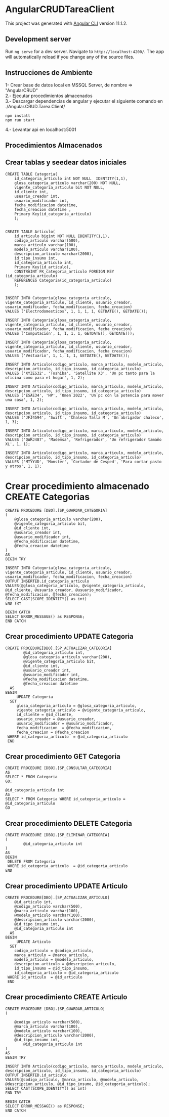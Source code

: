 # AngularCRUDTareaClient

This project was generated with [Angular CLI](https://github.com/angular/angular-cli) version 11.1.2.

## Development server

Run `ng serve` for a dev server. Navigate to `http://localhost:4200/`. The app will automatically reload if you change any of the source files.

## Instrucciones de Ambiente
1- Crear base de datos local en MSSQL Server, de nombre => "AngularCRUD" <br>
2.- Ejecutar procedimientos almacenados <br>
3.- Descargar dependencias de angular y ejecutar el siguiente comando en ./Angular.CRUD.Tarea.Client/ <br>

```
npm install
npm run start
```

4.- Levantar api en localhost:5001

## Procedimientos Almacenados

## Crear tablas y seedear datos iniciales

```
CREATE TABLE Categoria(
    id_categoria_articulo int NOT NULL  IDENTITY(1,1),
    glosa_categoria_articulo varchar(200) NOT NULL,
    vigente_categoria_articulo bit NOT NULL,
    id_cliente int,
    usuario_creador int,
    usuario_modificador int,
    fecha_modificacion datetime,
    fecha_creacion datetime	,
	Primary Key(id_categoria_articulo)
	);


CREATE TABLE Articulo(
    id_articulo bigint NOT NULL IDENTITY(1,1),
	codigo_articulo varchar(500),
	marca_articulo varchar(100),
	modelo_articulo varchar(100),
	descripcion_articulo varchar(2000),
	id_tipo_insumo int,
    id_categoria_articulo int,
	Primary Key(id_articulo),
	CONSTRAINT FK_categoria_articulo FOREIGN KEY (id_categoria_articulo)
    REFERENCES Categoria(id_categoria_articulo)
	);


INSERT INTO Categoria(glosa_categoria_articulo, vigente_categoria_articulo, id_cliente, usuario_creador,  usuario_modificador, fecha_modificacion, fecha_creacion)
VALUES ('Electrodomesticos', 1, 1, 1, 1, GETDATE(), GETDATE());

INSERT INTO Categoria(glosa_categoria_articulo, vigente_categoria_articulo, id_cliente, usuario_creador,  usuario_modificador, fecha_modificacion, fecha_creacion)
VALUES ('Computación', 1, 1, 1, 1, GETDATE(), GETDATE());

INSERT INTO Categoria(glosa_categoria_articulo, vigente_categoria_articulo, id_cliente, usuario_creador,  usuario_modificador, fecha_modificacion, fecha_creacion)
VALUES ('Vestuario', 1, 1, 1, 1, GETDATE(), GETDATE());

INSERT INTO Articulo(codigo_articulo, marca_articulo, modelo_articulo, descripcion_articulo, id_tipo_insumo, id_categoria_articulo)
VALUES ('XYZES32', 'Toshiba', 'Satellite X3', 'Un pc tanto para la oficina como para el hogar', 1, 2);

INSERT INTO Articulo(codigo_articulo, marca_articulo, modelo_articulo, descripcion_articulo, id_tipo_insumo, id_categoria_articulo)
VALUES ('ESAE34', 'HP', 'Omen 2022', 'Un pc con la potencia para mover una casa', 1, 2);

INSERT INTO Articulo(codigo_articulo, marca_articulo, modelo_articulo, descripcion_articulo, id_tipo_insumo, id_categoria_articulo)
VALUES ('JFJ4594', 'Swift', 'Chaleco Talla M', 'Un abrigador chaleco', 1, 3);

INSERT INTO Articulo(codigo_articulo, marca_articulo, modelo_articulo, descripcion_articulo, id_tipo_insumo, id_categoria_articulo)
VALUES ('QWRJ487', 'Mademsa', 'Refrigerador', 'Un refrigerador tamaño XL', 1, 1);

INSERT INTO Articulo(codigo_articulo, marca_articulo, modelo_articulo, descripcion_articulo, id_tipo_insumo, id_categoria_articulo)
VALUES ('MTYYUD', 'Monster', 'Cortador de Cesped', 'Para cortar pasto y otros', 1, 1);

```

# Crear procedimiento almacenado CREATE Categorias
```
CREATE PROCEDURE [DBO].[SP_GUARDAR_CATEGORIA]
(
	@glosa_categoria_articulo varchar(200),
	@vigente_categoria_articulo bit,
	@id_cliente int,
	@usuario_creador int,
	@usuario_modificador int,
	@fecha_modificacion datetime,
    @fecha_creacion datetime
)
AS
BEGIN TRY

INSERT INTO Categoria(glosa_categoria_articulo, vigente_categoria_articulo, id_cliente, usuario_creador, usuario_modificador, fecha_modificacion, fecha_creacion) 
OUTPUT INSERTED.id_categoria_articulo
VALUES(@glosa_categoria_articulo, @vigente_categoria_articulo, @id_cliente, @usuario_creador, @usuario_modificador, @fecha_modificacion, @fecha_creacion);
SELECT CAST(SCOPE_IDENTITY() as int)
END TRY

BEGIN CATCH
SELECT ERROR_MESSAGE() as RESPONSE;
END CATCH
```


## Crear procedimiento UPDATE Categoria
```
CREATE PROCEDURE[DBO].[SP_ACTUALIZAR_CATEGORIA]
        @id_categoria_articulo int,
		@glosa_categoria_articulo varchar(200),
		@vigente_categoria_articulo bit,
		@id_cliente int,
		@usuario_creador int,
		@usuario_modificador int,
		@fecha_modificacion datetime,
		@fecha_creacion datetime
  AS
BEGIN
     UPDATE Categoria 
  SET 
	 glosa_categoria_articulo = @glosa_categoria_articulo,
	 vigente_categoria_articulo = @vigente_categoria_articulo,
	 id_cliente = @id_cliente,
	 usuario_creador = @usuario_creador,
	 usuario_modificador = @usuario_modificador,
	 fecha_modificacion  = @fecha_modificacion,
	 fecha_creacion = @fecha_creacion
 WHERE id_categoria_articulo  = @id_categoria_articulo 
 END
```

## Crear procedimiento GET Categoria

```
CREATE PROCEDURE [DBO].[SP_CONSULTAR_CATEGORIA]
AS
SELECT * FROM Categoria
GO;

@id_categoria_articulo int
AS
SELECT * FROM Categoria WHERE id_categoria_articulo = @id_categoria_articulo
GO
```

## Crear procedimiento DELETE Categoria

```
CREATE PROCEDURE [DBO].[SP_ELIMINAR_CATEGORIA]
(
        @id_categoria_articulo int
)
AS
BEGIN
 DELETE FROM Categoria
 WHERE id_categoria_articulo  = @id_categoria_articulo 
END
```

## Crear procedimiento UPDATE Articulo

```
CREATE PROCEDURE[DBO].[SP_ACTUALIZAR_ARTICULO]
    @id_articulo int,
    @codigo_articulo varchar(500),
	@marca_articulo varchar(100),
	@modelo_articulo varchar(100),
	@descripcion_articulo varchar(2000),
	@id_tipo_insumo int,
	@id_categoria_articulo int
  AS
BEGIN
     UPDATE Articulo 
  SET 
    codigo_articulo = @codigo_articulo,
	marca_articulo = @marca_articulo,
	modelo_articulo = @modelo_articulo,
	descripcion_articulo = @descripcion_articulo,
	id_tipo_insumo = @id_tipo_insumo,
	id_categoria_articulo = @id_categoria_articulo
 WHERE id_articulo  = @id_articulo
 END
```

## Crear procedimiento CREATE Articulo

```
CREATE PROCEDURE [DBO].[SP_GUARDAR_ARTICULO]
(

	@codigo_articulo varchar(500),
	@marca_articulo varchar(100),
	@modelo_articulo varchar(100),
	@descripcion_articulo varchar(2000),
	@id_tipo_insumo int,
        @id_categoria_articulo int
)
AS
BEGIN TRY

INSERT INTO Articulo(codigo_articulo, marca_articulo, modelo_articulo, descripcion_articulo, id_tipo_insumo, id_categoria_articulo) 
OUTPUT INSERTED.id_articulo
VALUES(@codigo_articulo, @marca_articulo, @modelo_articulo, @descripcion_articulo, @id_tipo_insumo, @id_categoria_articulo);
SELECT CAST(SCOPE_IDENTITY() as int)
END TRY

BEGIN CATCH
SELECT ERROR_MESSAGE() as RESPONSE;
END CATCH
```


